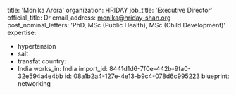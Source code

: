 title: 'Monika Arora'
organization: HRIDAY
job_title: 'Executive Director'
official_title: Dr
email_address: monika@hriday-shan.org
post_nominal_letters: 'PhD, MSc (Public Health), MSc (Child Development)'
expertise:
  - hypertension
  - salt
  - transfat
country:
  - India
works_in: India
import_id: 8441d1d6-7f0e-442b-9fa0-32e594a4e4bb
id: 08a1b2a4-127e-4e13-b9c4-078d6c995223
blueprint: networking
